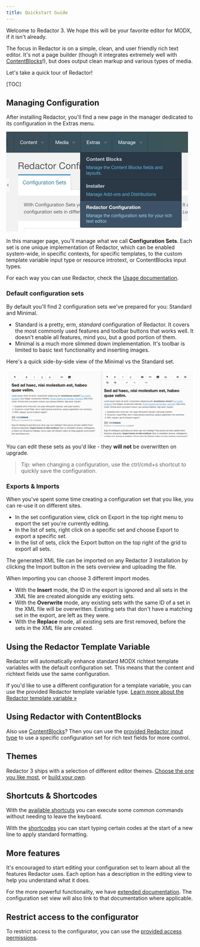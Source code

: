 ```yaml
---
title: Quickstart Guide
---
```


Welcome to Redactor 3. We hope this will be your favorite editor for MODX, if it isn't already. 

The focus in Redactor is on a simple, clean, and user friendly rich text editor. It's not a page builder (though it integrates extremely well with [ContentBlocks](https://modmore.com/contentblocks/)!), but does output clean markup and various types of media. 

Let's take a quick tour of Redactor!

[TOC]

## Managing Configuration

After installing Redactor, you'll find a new page in the manager dedicated to its configuration in the Extras menu. 

![Redactor Configuration under Extras in the MODX 2.x manager](images/menu-entry.jpg)

In this manager page, you'll manage what we call **Configuration Sets**. Each set is one unique implementation of Redactor, which can be enabled system-wide, in specific contexts, for specific templates, to the custom template variable input type or resource introtext, or ContentBlocks input types. 

For each way you can use Redactor, check the [Usage documentation](Usage).

### Default configuration sets

By default you'll find 2 configuration sets we've prepared for you: Standard and Minimal. 

- Standard is a pretty, erm, _standard_ configuration of Redactor. It covers the most commonly used features and toolbar buttons that works well. It doesn't enable all features, mind you, but a good portion of them.
- Minimal is a much more slimmed down implementation. It's toolbar is limited to basic text functionality and inserting images. 

Here's a quick side-by-side view of the Minimal vs the Standard set.

![Minimal configuration set (on the left) vs the Standard configuration set (on the right)](images/min-vs-standard.png)

You can edit these sets as you'd like - they **will not** be overwritten on upgrade. 

> Tip: when changing a configuration, use the ctrl/cmd+s shortcut to quickly save the configuration.

### Exports & Imports

When you've spent some time creating a configuration set that you like, you can re-use it on different sites. 

- In the set configuration view, click on Export in the top right menu to export the set you're currently editing.
- In the list of sets, right click on a specific set and choose Export to export a specific set.
- In the list of sets, click the Export button on the top right of the grid to export all sets.

The generated XML file can be imported on any Redactor 3 installation by clicking the Import button in the sets overview and uploading the file. 

When importing you can choose 3 different import modes.

- With the **Insert** mode, the ID in the export is ignored and all sets in the XML file are created alongside any existing sets.
- With the **Overwrite** mode, any existing sets with the same ID of a set in the XML file will be overwritten. Existing sets that don't have a matching set in the export, are left as they were.
- With the **Replace** mode, all existing sets are first removed, before the sets in the XML file are created. 

## Using the Redactor Template Variable

Redactor will automatically enhance standard MODX richtext template variables with the default configuration set. This means that the content and richtext fields use the same configuration.

If you'd like to use a different configuration for a template variable, you can use the provided Redactor template variable type. [Learn more about the Redactor template variable &raquo;](Usage/Template_Variables)

## Using Redactor with ContentBlocks

Also use [ContentBlocks](https://modmore.com/contentblocks/)? Then you can use the [provided Redactor input type](Usage/ContentBlocks) to use a specific configuration set for rich text fields for more control.

## Themes

Redactor 3 ships with a selection of different editor themes. [Choose the one you like most](Themes), or [build your own](Themes/Custom).

## Shortcuts & Shortcodes

With the [available shortcuts](Shortcuts) you can execute some common commands without needing to leave the keyboard.

With the [shortcodes](Shortcodes) you can start typing certain codes at the start of a new line to apply standard formatting.

## More features

It's encouraged to start editing your configuration set to learn about all the features Redactor uses. Each option has a description in the editing view to help you understand what it does.

For the more powerful functionality, we have [extended documentation](Features). The configuration set view will also link to that documentation where applicable. 

## Restrict access to the configurator

To restrict access to the configurator, you can use the [provided access permissions](Permissions).
